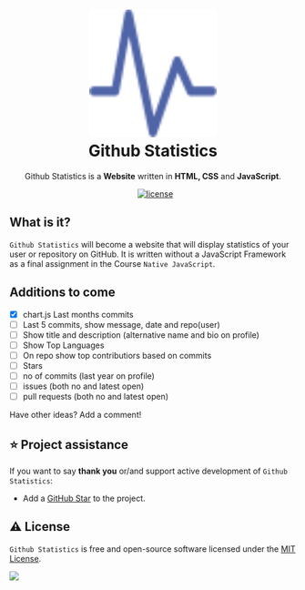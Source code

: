 <h1 align="center">
  <img src="website/images/icon.svg" width="224px"/><br/>
  Github Statistics
</h1>
<p align="center">Github Statistics is a <b>Website</b> written in <b>HTML, CSS</b> and <b>JavaScript</b>.

<p align="center"><a href="https://nodejs.org/en/" target="_blank"></a>&nbsp;
<a href="https://github.com/linusromland/Velody/blob/master/LICENSE"><img src="https://img.shields.io/badge/license-MIT-red?style=for-the-badge&logo=none" alt="license" /></a></p>

## What is it?
`Github Statistics` will become a website that will display statistics of your user or repository on GitHub.
It is written without a JavaScript Framework as a final assignment in the Course `Native JavaScript`.

## Additions to come
- [X] chart.js Last months commits
- [ ] Last 5 commits, show message, date and repo(user)
- [ ] Show title and description (alternative name and bio on profile)
- [ ] Show Top Languages
- [ ] On repo show top contributiors based on commits
- [ ] Stars
- [ ] no of commits (last year on profile)
- [ ] issues (both no and latest open)
- [ ] pull requests (both no and latest open)

Have other ideas? Add a comment!

## ⭐️ Project assistance

If you want to say **thank you** or/and support active development of `Github Statistics`:

- Add a [GitHub Star](https://github.com/linusromland-ITHS/Native-JavaScript-Laboration-2) to the project.

## ⚠️ License

`Github Statistics` is free and open-source software licensed under the [MIT License](https://github.com/linusromland-ITHS/Native-JavaScript-Laboration-2/blob/master/LICENSE).

<a href="https://hits.seeyoufarm.com"><img src="https://hits.seeyoufarm.com/api/count/incr/badge.svg?url=https%3A%2F%2Fgithub.com%2Flinusromland%2FGithubStats&count_bg=%2379C83D&title_bg=%23555555&icon=&icon_color=%23E7E7E7&title=views&edge_flat=true"/></a>
